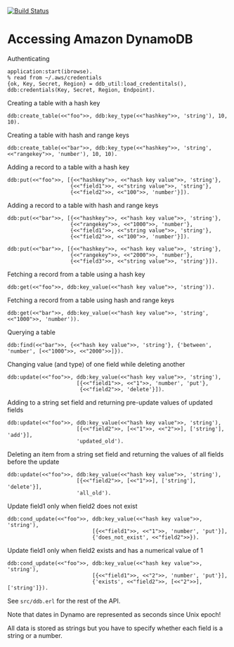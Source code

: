 [![Build Status](https://travis-ci.org/ErlyORM/ddb.svg?branch=master)](https://travis-ci.org/ErlyORM/ddb)

# Accessing Amazon DynamoDB

Authenticating

    application:start(ibrowse).
    % read from ~/.aws/credentials
    {ok, Key, Secret, Region} = ddb_util:load_credentitals(), 
    ddb:credentials(Key, Secret, Region, Endpoint).


Creating a table with a hash key

    ddb:create_table(<<"foo">>, ddb:key_type(<<"hashkey">>, 'string'), 10, 10).

Creating a table with hash and range keys

    ddb:create_table(<<"bar">>, ddb:key_type(<<"hashkey">>, 'string', <<"rangekey">>, 'number'), 10, 10).

Adding a record to a table with a hash key

    ddb:put(<<"foo">>, [{<<"hashkey">>, <<"hash key value">>, 'string'},
                        {<<"field1">>, <<"string value">>, 'string'}, 
                        {<<"field2">>, <<"100">>, 'number'}]).

Adding a record to a table with hash and range keys

    ddb:put(<<"bar">>, [{<<"hashkey">>, <<"hash key value">>, 'string'},
                        {<<"rangekey">>, <<"1000">>, 'number'},
                        {<<"field1">>, <<"string value">>, 'string'}, 
                        {<<"field2">>, <<"100">>, 'number'}]).
    
    ddb:put(<<"bar">>, [{<<"hashkey">>, <<"hash key value">>, 'string'},
                        {<<"rangekey">>, <<"2000">>, 'number'},
                        {<<"field3">>, <<"string value">>, 'string'}]).

Fetching a record from a table using a hash key

    ddb:get(<<"foo">>, ddb:key_value(<<"hash key value">>, 'string')).

Fetching a record from a table using hash and range keys

    ddb:get(<<"bar">>, ddb:key_value(<<"hash key value">>, 'string', <<"1000">>, 'number')).

Querying a table

    ddb:find(<<"bar">>, {<<"hash key value">>, 'string'}, {'between', 'number', [<<"1000">>, <<"2000">>]}).

Changing value (and type) of one field while deleting another

    ddb:update(<<"foo">>, ddb:key_value(<<"hash key value">>, 'string'), 
                          [{<<"field1">>, <<"1">>, 'number', 'put'},
                           {<<"field2">>, 'delete'}]).

Adding to a string set field and returning pre-update values of updated fields

    ddb:update(<<"foo">>, ddb:key_value(<<"hash key value">>, 'string'), 
                          [{<<"field2">>, [<<"1">>, <<"2">>], ['string'], 'add'}],
                          'updated_old').

Deleting an item from a string set field and returning the values of all fields before the update

    ddb:update(<<"foo">>, ddb:key_value(<<"hash key value">>, 'string'), 
                          [{<<"field2">>, [<<"1">>], ['string'], 'delete'}],
                          'all_old').

Update field1 only when field2 does not exist

    ddb:cond_update(<<"foo">>, ddb:key_value(<<"hash key value">>, 'string'), 
                               [{<<"field1">>, <<"1">>, 'number', 'put'}],
                               {'does_not_exist', <<"field2">>}).

Update field1 only when field2 exists and has a numerical value of 1

    ddb:cond_update(<<"foo">>, ddb:key_value(<<"hash key value">>, 'string'), 
                               [{<<"field1">>, <<"2">>, 'number', 'put'}],
                               {'exists', <<"field2">>, [<<"2">>], ['string']}).

See `src/ddb.erl` for the rest of the API.

Note that dates in Dynamo are represented as seconds since Unix epoch!

All data is stored as strings but you have to specify whether each field is a string or a number.
